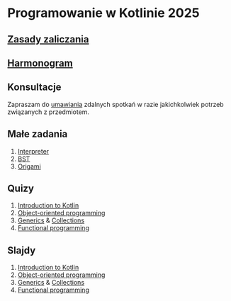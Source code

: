 # Programowanie w Kotlinie 2025

## [Zasady zaliczania](grading.md)

## [Harmonogram](schedule.md)

## Konsultacje
Zapraszam do [umawiania](https://calendar.app.google/zkaVvXPpA8GFGwwk7) zdalnych spotkań w razie jakichkolwiek potrzeb związanych z przedmiotem.

## Małe zadania
1. [Interpreter](https://classroom.github.com/a/4PeeCATD)
2. [BST](https://classroom.github.com/a/6isMJ4qN)
3. [Origami](https://classroom.github.com/a/R-0yZ-TB)

## Quizy
1. [Introduction to Kotlin](https://forms.gle/S3fxbL7gdzSTALcR8)
2. [Object-oriented programming](https://forms.gle/jcBA8Mbv5LHCc57d7)
3. [Generics](https://forms.gle/37sNztP8avfi7fTa6) & [Collections](https://forms.gle/QfMfG9JJNY8K77ch9)
4. [Functional programming](https://forms.gle/Bk2FW6MPkVD2T6KH6)

## Slajdy
1. [Introduction to Kotlin](https://docs.google.com/presentation/d/18EB_yQ6O9hOiyyyxTqSr-4fWpU-8NvJSRqRosSWFsSE/edit?usp=sharing)
2. [Object-oriented programming](https://docs.google.com/presentation/d/1RvnmqWM-Q_hYi1dWwqN1ieK2pZAwlThOkLI9j5yqViU/edit?usp=sharing)
3. [Generics](https://docs.google.com/presentation/d/1R7n5plsn5caGpYrI9omxbEuX6pazjDj2d9X0IQ2AdLg/edit?usp=sharing) & [Collections](https://docs.google.com/presentation/d/1o0c25j-5UKE1Qw94W26numHxMU_xL0uFchCWJfaOuUc/edit?usp=sharing)
4. [Functional programming](https://docs.google.com/presentation/d/19C10TZM1kT0AzEjqSfLZs1_HC3Ye0E9h6muVDikl4uo/edit?usp=sharing)




